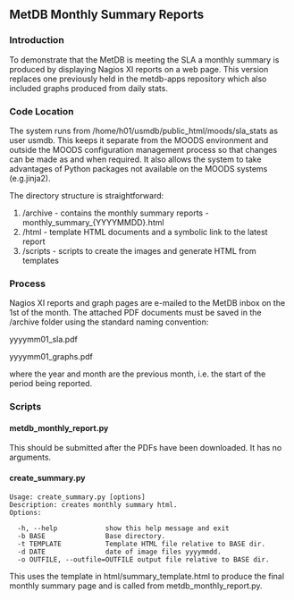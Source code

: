 ## MetDB Monthly Summary Reports

### Introduction

To demonstrate that the MetDB is meeting the SLA a monthly summary is produced by displaying Nagios XI reports on a web page.
This version replaces one previously held in the metdb-apps repository which also included graphs produced from daily stats.

### Code Location

The system runs from /home/h01/usmdb/public_html/moods/sla_stats as user usmdb. This keeps it separate from the MOODS environment and outside the MOODS configuration management process so that changes can be made as and when required. It also allows the system to take advantages of Python packages not available on the MOODS systems (e.g.jinja2).

The directory structure is straightforward:

1. /archive - contains the monthly summary reports - monthly_summary_{YYYYMMDD}.html
1. /html - template HTML documents and a symbolic link to the latest report
1. /scripts - scripts to create the images and generate HTML from templates

### Process

Nagios XI reports and graph pages are e-mailed to the MetDB inbox on the 1st of the month.  The attached PDF documents must be saved in the /archive
folder using the standard naming convention:

   yyyymm01_sla.pdf
   
   yyyymm01_graphs.pdf
   
where the year and month are the previous month, i.e. the start of the period being reported.

### Scripts

#### metdb_monthly_report.py

This should be submitted after the PDFs have been downloaded.  It has no arguments.

#### create_summary.py
```
Usage: create_summary.py [options]
Description: creates monthly summary html.
Options:

  -h, --help            show this help message and exit
  -b BASE               Base directory.
  -t TEMPLATE           Template HTML file relative to BASE dir.
  -d DATE               date of image files yyyymmdd.
  -o OUTFILE, --outfile=OUTFILE output file relative to BASE dir.
```  
This uses the template in html/summary_template.html to produce the final monthly summary page and is called from metdb_monthly_report.py. 
